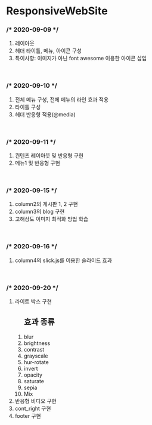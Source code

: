 # ResponsiveWebSite

<h3>/* 2020-09-09 */</h3>
 <ol>
  <li>레이아웃</li>
  <li>헤더 타이틀, 메뉴, 아이콘 구성</li>
  <li>특이사항: 이미지가 아닌 font awesome 이용한 아이콘 삽입</li>
 </ol>
<br>

<h3>/* 2020-09-10 */</h3>
 <ol>
  <li>전체 메뉴 구성, 전체 메뉴의 라인 효과 적용</li>
  <li>타이틀 구성</li>
  <li>헤더 반응형 적용(@media)</li>
 </ol>
<br>

<h3>/* 2020-09-11 */</h3>
 <ol>
  <li>컨텐츠 레이아웃 및 반응형 구현</li>
  <li>메뉴1 및 반응형 구현</li>
 </ol>
<br>

<h3>/* 2020-09-15 */</h3>
 <ol>
  <li>column2의 게시판 1, 2 구현</li>
  <li>column3의 blog 구현</li>
  <li>고해상도 이미지 최적화 방법 학습</li>
 </ol>
<br>

<h3>/* 2020-09-16 */</h3>
 <ol>
  <li>column4의 slick.js를 이용한 슬라이드 효과</li>
 </ol>
<br>

<h3>/* 2020-09-20 */</h3>
 <ol>
  <li>
  라이트 박스 구현
	  <ol>
	  	<h2>효과 종류</h2>
		<li>blur</li>
		<li>brightness</li>
		<li>contrast</li>
		<li>grayscale</li>
		<li>hur-rotate</li>
		<li>invert</li>
		<li>opacity</li>
		<li>saturate</li>
		<li>sepia</li>
		<li>Mix</li>
	  </ol>
  </li>
  <li>반응형 비디오 구현</li>
  <li>cont_right 구현</li>
  <li>footer 구현</li>
 </ol>
<br>